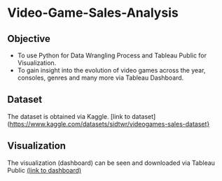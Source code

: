 # Video-Game-Sales-Analysis

## Objective
- To use Python for Data Wrangling Process and Tableau Public for Visualization.
- To gain insight into the evolution of video games across the year, consoles, genres and many more via Tableau Dashboard.

## Dataset
The dataset is obtained via Kaggle. [link to dataset](https://www.kaggle.com/datasets/sidtwr/videogames-sales-dataset}

## Visualization
The visualization (dashboard) can be seen and downloaded via Tableau Public [(link to dashboard)](https://public.tableau.com/shared/WKK4GWBTG?:display_count=n&:origin=viz_share_link)
